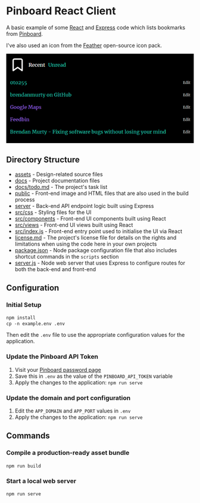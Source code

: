 # Pinboard React Client

A basic example of some [React](https://reactjs.org/) and [Express](https://expressjs.com/) code which lists bookmarks from [Pinboard](https://pinboard.in/).

I've also used an icon from the [Feather](https://feathericons.com/) open-source icon pack.

![Screenshot of application](screenshot.png)

## Directory Structure

- [assets](assets/) - Design-related source files
- [docs](docs/) - Project documentation files
- [docs/todo.md](docs/todo.md) - The project's task list
- [public](public/) - Front-end image and HTML files that are also used in the build process
- [server](server/) - Back-end API endpoint logic built using Express
- [src/css](src/css/) - Styling files for the UI
- [src/components](src/components/) - Front-end UI components built using React
- [src/views](src/views/) - Front-end UI views built using React
- [src/index.js](src/index.js) - Front-end entry point used to initialise the UI via React
- [license.md](license.md) - The project's license file for details on the rights and limitations when using the code here in your own projects
- [package.json](package.json) - Node package configuration file that also includes shortcut commands in the `scripts` section
- [server.js](server.js) - Node web server that uses Express to configure routes for both the back-end and front-end

## Configuration

### Initial Setup

```
npm install
cp -n example.env .env
```

Then edit the `.env` file to use the appropriate configuration values for the application.

### Update the Pinboard API Token

1. Visit your [Pinboard password page](https://pinboard.in/settings/password)
2. Save this in `.env` as the value of the `PINBOARD_API_TOKEN` variable
3. Apply the changes to the application: `npm run serve`

### Update the domain and port configuration

1. Edit the `APP_DOMAIN` and `APP_PORT` values in `.env`
2. Apply the changes to the application: `npm run serve`

## Commands

### Compile a production-ready asset bundle

```
npm run build
```

### Start a local web server

```
npm run serve
```

